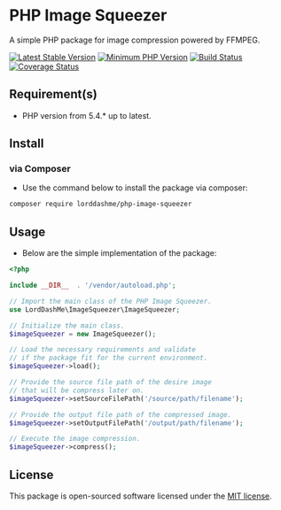 # PHP Image Squeezer

A simple PHP package for image compression powered by FFMPEG.

[![Latest Stable Version](https://img.shields.io/packagist/v/LordDashMe/php-image-squeezer.svg?style=flat-square)](https://packagist.org/packages/LordDashMe/php-image-squeezer) [![Minimum PHP Version](https://img.shields.io/badge/php-%3E%3D%207.0-8892BF.svg?style=flat-square)](https://php.net/) [![Build Status](https://img.shields.io/travis/LordDashMe/php-image-squeezer/master.svg?style=flat-square)](https://travis-ci.org/LordDashMe/php-image-squeezer) [![Coverage Status](https://img.shields.io/coveralls/LordDashMe/php-image-squeezer/master.svg?style=flat-square)](https://coveralls.io/github/LordDashMe/php-image-squeezer?branch=master)

## Requirement(s)

- PHP version from 5.4.* up to latest.

## Install

### via Composer

- Use the command below to install the package via composer:

```txt
composer require lorddashme/php-image-squeezer
```

## Usage

- Below are the simple implementation of the package:

```php
<?php

include __DIR__  . '/vendor/autoload.php';

// Import the main class of the PHP Image Squeezer.
use LordDashMe\ImageSqueezer\ImageSqueezer;

// Initialize the main class.
$imageSqueezer = new ImageSqueezer();

// Load the necessary requirements and validate
// if the package fit for the current environment.
$imageSqueezer->load();

// Provide the source file path of the desire image
// that will be compress later on.
$imageSqueezer->setSourceFilePath('/source/path/filename');

// Provide the output file path of the compressed image.
$imageSqueezer->setOutputFilePath('/output/path/filename');

// Execute the image compression.
$imageSqueezer->compress();
```

## License

This package is open-sourced software licensed under the [MIT license](https://opensource.org/licenses/MIT).
